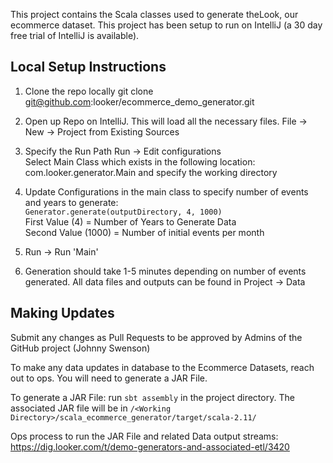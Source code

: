 This project contains the Scala classes used to generate theLook, our ecommerce dataset. This project has been setup to run on IntelliJ (a 30 day free trial of IntelliJ is available). 

## Local Setup Instructions

1. Clone the repo locally
git clone git@github.com:looker/ecommerce_demo_generator.git

2. Open up Repo on IntelliJ. This will load all the necessary files. 
File -> New -> Project from Existing Sources

3. Specify the Run Path
  Run -> Edit configurations <br/>
  Select Main Class which exists in the following location: com.looker.generator.Main and specify the working directory

4. Update Configurations in the main class to specify number of events and years to generate: <br/>
    ```Generator.generate(outputDirectory, 4, 1000)``` <br/>
    First Value (4) = Number of Years to Generate Data <br/>
    Second Value (1000) = Number of initial events per month

5. Run -> Run 'Main'

6. Generation should take 1-5 minutes depending on number of events generated. All data files and outputs can be found in 
    Project -> Data
    
## Making Updates

Submit any changes as Pull Requests to be approved by Admins of the GitHub project (Johnny Swenson)

To make any data updates in database to the Ecommerce Datasets, reach out to ops. You will need to generate a JAR File. 

To generate a JAR File: run ```sbt assembly``` in the project directory. The associated JAR file will be in ```/<Working Directory>/scala_ecommerce_generator/target/scala-2.11/```

Ops process to run the JAR File and related Data output streams: https://dig.looker.com/t/demo-generators-and-associated-etl/3420
